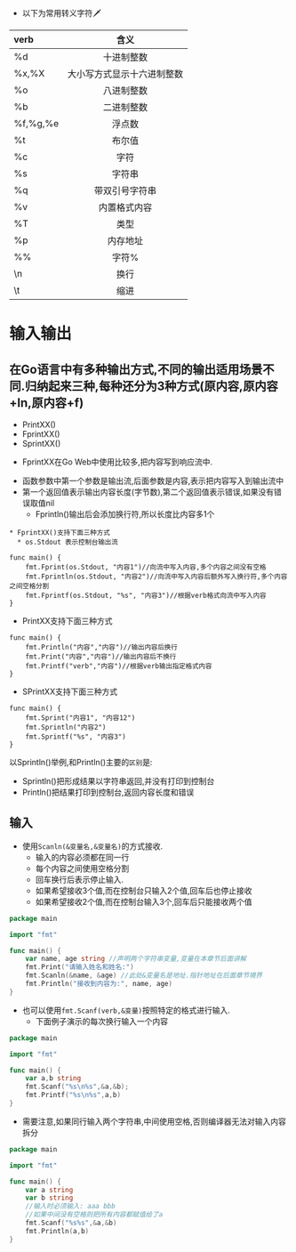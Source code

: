 * 以下为常用转义字符🗡

| verb     |          含义           |
|:---------|:----------------------:|
| %d       |        十进制整数        |
| %x,%X    | 大小写方式显示十六进制整数 |
| %o       |        八进制整数        |
| %b       |        二进制整数        |
| %f,%g,%e |         浮点数          |
| %t       |         布尔值          |
| %c       |          字符           |
| %s       |         字符串          |
| %q       |      带双引号字符串      |
| %v       |       内置格式内容       |
| %T       |          类型           |
| %p       |        内存地址         |
| %%       |          字符%          |
| \n       |          换行           |
| \t       |          缩进           |



# 输入输出


## 在Go语言中有多种输出方式,不同的输出适用场景不同.归纳起来三种,每种还分为3种方式(原内容,原内容+ln,原内容+f)

* PrintXX()
* FprintXX()
* SprintXX()

- FprintXX在Go Web中使用比较多,把内容写到响应流中.
* 函数参数中第一个参数是输出流,后面参数是内容,表示把内容写入到输出流中
* 第一个返回值表示输出内容长度(字节数),第二个返回值表示错误,如果没有错误取值nil
  * Fprintln()输出后会添加换行符,所以长度比内容多1个

```
* FprintXX()支持下面三种方式
  * os.Stdout 表示控制台输出流

func main() {
	fmt.Fprint(os.Stdout, "内容1")//向流中写入内容,多个内容之间没有空格
	fmt.Fprintln(os.Stdout, "内容2")//向流中写入内容后额外写入换行符,多个内容之间空格分割
	fmt.Fprintf(os.Stdout, "%s", "内容3")//根据verb格式向流中写入内容
}
```


- PrintXX支持下面三种方式

```
func main() {
	fmt.Println("内容","内容")//输出内容后换行
	fmt.Print("内容","内容")//输出内容后不换行
	fmt.Printf("verb","内容")//根据verb输出指定格式内容
}
```

- SPrintXX支持下面三种方式

```
func main() {
	fmt.Sprint("内容1", "内容12")
	fmt.Sprintln("内容2")
	fmt.Sprintf("%s", "内容3")
}
```

以Sprintln()举例,和Println()主要的`区别`是:

* Sprintln()把形成结果以字符串返回,并没有打印到控制台
* Println()把结果打印到控制台,返回内容长度和错误

## 输入

* 使用`Scanln(&变量名,&变量名)`的方式接收.
  * 输入的内容必须都在同一行
  * 每个内容之间使用空格分割
  * 回车换行后表示停止输入.
  * 如果希望接收3个值,而在控制台只输入2个值,回车后也停止接收
  * 如果希望接收2个值,而在控制台输入3个,回车后只能接收两个值

```go
package main

import "fmt"

func main() {
	var name, age string //声明两个字符串变量,变量在本章节后面讲解
	fmt.Print("请输入姓名和姓名:")
	fmt.Scanln(&name, &age) //此处&变量名是地址.指针地址在后面章节境界
	fmt.Println("接收到内容为:", name, age)
}
```

* 也可以使用`fmt.Scanf(verb,&变量)`按照特定的格式进行输入.
  * 下面例子演示的每次换行输入一个内容

```go
package main

import "fmt"

func main() {
	var a,b string
	fmt.Scanf("%s\n%s",&a,&b);
	fmt.Printf("%s\n%s",a,b)
}
```

* 需要注意,如果同行输入两个字符串,中间使用空格,否则编译器无法对输入内容拆分

```go
package main

import "fmt"

func main() {
	var a string
	var b string
	//输入时必须输入: aaa bbb
	//如果中间没有空格则把所有内容都赋值给了a
	fmt.Scanf("%s%s",&a,&b)
	fmt.Println(a,b)
}
```


